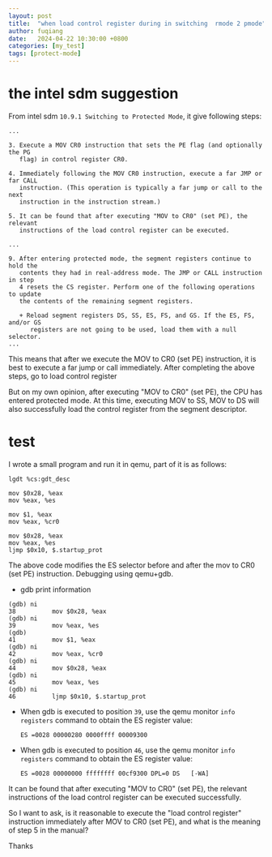 ```yaml
--- 
layout: post
title:  "when load control register during in switching  rmode 2 pmode"
author: fuqiang
date:   2024-04-22 10:30:00 +0800
categories: [my_test]
tags: [protect-mode]
---
```


# the intel sdm suggestion

From intel sdm `10.9.1 Switching to Protected Mode`, it give following
steps:

```
...

3. Execute a MOV CR0 instruction that sets the PE flag (and optionally the PG
   flag) in control register CR0.

4. Immediately following the MOV CR0 instruction, execute a far JMP or far CALL
   instruction. (This operation is typically a far jump or call to the next
   instruction in the instruction stream.)

5. It can be found that after executing "MOV to CR0" (set PE), the relevant
   instructions of the load control register can be executed.

...

9. After entering protected mode, the segment registers continue to hold the
   contents they had in real-address mode. The JMP or CALL instruction in step
   4 resets the CS register. Perform one of the following operations to update
   the contents of the remaining segment registers.

   + Reload segment registers DS, SS, ES, FS, and GS. If the ES, FS, and/or GS
      registers are not going to be used, load them with a null selector. 
...
```

This means that after we execute the MOV to CR0 (set PE) instruction, it is
best to execute a far jump or call immediately. After completing the above steps, 
go to load control register

But on my own opinion,  after executing "MOV to CR0" (set PE), the CPU has
entered protected mode. At this time, executing MOV to SS, MOV to DS will also
successfully load the control register from the segment descriptor.

# test
I wrote a small program and run it in qemu, part of it is as follows:

```
lgdt %cs:gdt_desc

mov $0x28, %eax
mov %eax, %es

mov $1, %eax
mov %eax, %cr0

mov $0x28, %eax
mov %eax, %es
ljmp $0x10, $.startup_prot
```

The above code modifies the ES selector before and after the mov to CR0 (set
PE) instruction. Debugging using qemu+gdb.

* gdb print information

```
(gdb) ni
38          mov $0x28, %eax
(gdb) ni
39          mov %eax, %es
(gdb)
41          mov $1, %eax
(gdb) ni
42          mov %eax, %cr0
(gdb) ni
44          mov $0x28, %eax
(gdb) ni
45          mov %eax, %es
(gdb) ni
46          ljmp $0x10, $.startup_prot
```

* When gdb is executed to position `39`, use the qemu monitor `info registers`
  command to obtain the ES register value:
  ```
  ES =0028 00000280 0000ffff 00009300
  ```
* When gdb is executed to position `46`, use the qemu monitor `info registers`
  command to obtain the ES register value:
  ```
  ES =0028 00000000 ffffffff 00cf9300 DPL=0 DS   [-WA]
  ```

It can be found that after executing "MOV to CR0" (set PE), the relevant
instructions of the load control register can be executed successfully.

So I want to ask, is it reasonable to execute the "load control register"
instruction immediately after MOV to CR0 (set PE), and what is the meaning of
step 5 in the manual?

Thanks

